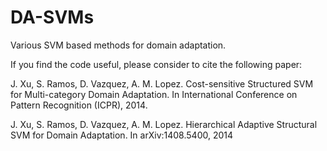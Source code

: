 DA-SVMs
=======

Various SVM based methods for domain adaptation.

If you find the code useful, please consider to cite the following paper:

J. Xu, S. Ramos, D. Vazquez, A. M. Lopez.
Cost-sensitive Structured SVM for Multi-category Domain Adaptation.
In International Conference on Pattern Recognition (ICPR), 2014.

J. Xu, S. Ramos, D. Vazquez, A. M. Lopez.
Hierarchical Adaptive Structural SVM for Domain Adaptation.
In arXiv:1408.5400, 2014
